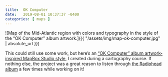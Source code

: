 ```yaml
---
title:  OK Computer
date:   2019-08-01 10:37:37 -0400
categories: [ maps ]
---
```


![Map of the Mid-Atlantic region with colors and typography in the style of the “OK Computer” album artwork.]({{ "/assets/img/map-ok-computer.jpg" | absolute_url }})

This could still use some work, but here’s an [“OK Computer” album artwork-inspired MapBox Studio style][1], I created during a cartography course. If nothing else, the project was a great reason to listen through [the Radiohead album][2] a few times while working on it!

[1]: https://api.mapbox.com/styles/v1/davemclaughlin/cjxv3aff8060z1crrl2h04shr.html?fresh=true&title=true&access_token=pk.eyJ1IjoiZGF2ZW1jbGF1Z2hsaW4iLCJhIjoiY2p4bzBlaGJ5MDF3NzNscXA5MnJyeW4xcyJ9.RlsTLBiHzI-gxBHMKZvWCg#9/51.6429/-1.2918
[2]: https://en.wikipedia.org/wiki/OK_Computer